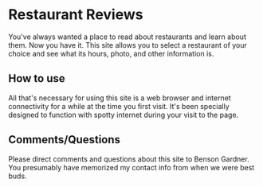 # Restaurant Reviews

You've always wanted a place to read about restaurants and learn about them. Now you have it. This site allows you to select a restaurant of your choice and see what its hours, photo, and other information is.

## How to use

All that's necessary for using this site is a web browser and internet connectivity for a while at the time you first visit. It's been specially designed to function with spotty internet during your visit to the page.

## Comments/Questions

Please direct comments and questions about this site to Benson Gardner. You presumably have memorized my contact info from when we were best buds.